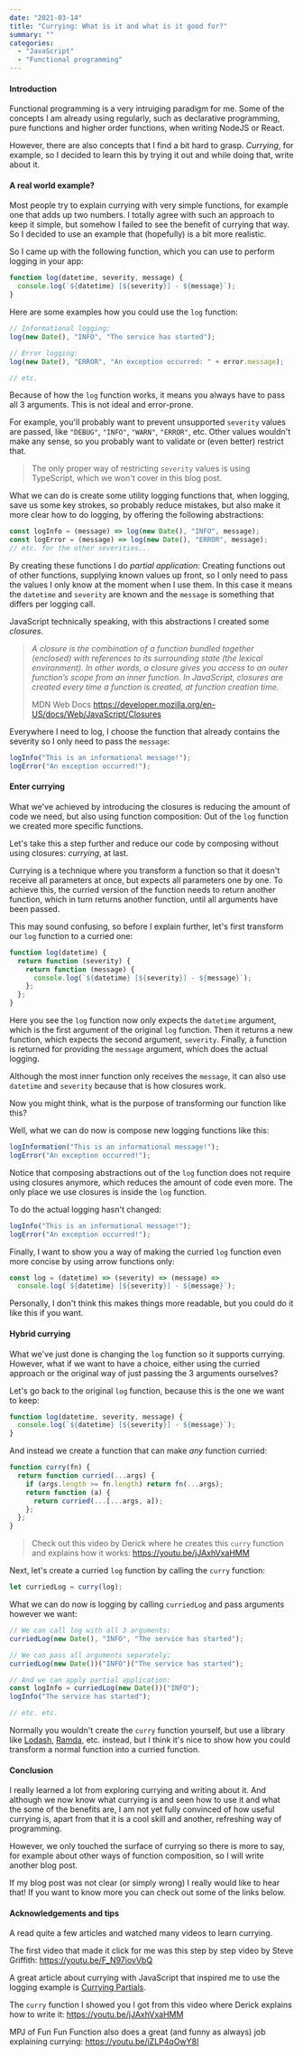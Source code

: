 ```yaml
---
date: "2021-03-14"
title: "Currying: What is it and what is it good for?"
summary: ""
categories:
  - "JavaScript"
  - "Functional programming"
---
```


#### Introduction

Functional programming is a very intruiging paradigm for me. Some of the concepts I am already using regularly, such as declarative programming, pure functions and higher order functions, when writing NodeJS or React.

However, there are also concepts that I find a bit hard to grasp. _Currying_, for example, so I decided to learn this by trying it out and while doing that, write about it.

#### A real world example?

Most people try to explain currying with very simple functions, for example one that adds up two numbers. I totally agree with such an approach to keep it simple, but somehow I failed to see the benefit of currying that way. So I decided to use an example that (hopefully) is a bit more realistic.

So I came up with the following function, which you can use to perform logging in your app:

```js
function log(datetime, severity, message) {
  console.log(`${datetime} [${severity}] - ${message}`);
}
```

Here are some examples how you could use the `log` function:

```js
// Informational logging:
log(new Date(), "INFO", "The service has started");

// Error logging:
log(new Date(), "ERROR", "An exception occurred: " + error.message);

// etc.
```

Because of how the `log` function works, it means you always have to pass all 3 arguments. This is not ideal and error-prone.

For example, you'll probably want to prevent unsupported `severity` values are passed, like `"DEBUG"`, `"INFO"`, `"WARN"`, `"ERROR"`, etc. Other values wouldn't make any sense, so you probably want to validate or (even better) restrict that.

> The only proper way of restricting `severity` values is using TypeScript, which we won't cover in this blog post.

What we can do is create some utility logging functions that, when logging, save us some key strokes, so probably reduce mistakes, but also make it more clear how to do logging, by offering the following abstractions:

```js
const logInfo = (message) => log(new Date(), "INFO", message);
const logError = (message) => log(new Date(), "ERROR", message);
// etc. for the other severities...
```

By creating these functions I do _partial application_: Creating functions out of other functions, supplying known values up front, so I only need to pass the values I only know at the moment when I use them. In this case it means the `datetime` and `severity` are known and the `message` is something that differs per logging call.

JavaScript technically speaking, with this abstractions I created some _closures_.

> _A closure is the combination of a function bundled together (enclosed) with references to its surrounding state (the lexical environment). In other words, a closure gives you access to an outer function’s scope from an inner function. In JavaScript, closures are created every time a function is created, at function creation time._
>
> MDN Web Docs https://developer.mozilla.org/en-US/docs/Web/JavaScript/Closures

Everywhere I need to log, I choose the function that already contains the severity so I only need to pass the `message`:

```js
logInfo("This is an informational message!");
logError("An exception occurred!");
```

#### Enter currying

What we've achieved by introducing the closures is reducing the amount of code we need, but also using function composition: Out of the `log` function we created more specific functions.

Let's take this a step further and reduce our code by composing without using closures: _currying_, at last.

Currying is a technique where you transform a function so that it doesn't receive all parameters at once, but expects all parameters one by one. To achieve this, the curried version of the function needs to return another function, which in turn returns another function, until all arguments have been passed.

This may sound confusing, so before I explain further, let's first transform our `log` function to a curried one:

```js
function log(datetime) {
  return function (severity) {
    return function (message) {
      console.log(`${datetime} [${severity}] - ${message}`);
    };
  };
}
```

Here you see the `log` function now only expects the `datetime` argument, which is the first argument of the original `log` function. Then it returns a new function, which expects the second argument, `severity`. Finally, a function is returned for providing the `message` argument, which does the actual logging.

Although the most inner function only receives the `message`, it can also use `datetime` and `severity` because that is how closures work.

Now you might think, what is the purpose of transforming our function like this?

Well, what we can do now is compose new logging functions like this:

```js
logInformation("This is an informational message!");
logError("An exception occurred!");
```

Notice that composing abstractions out of the `log` function does not require using closures anymore, which reduces the amount of code even more. The only place we use closures is inside the `log` function.

To do the actual logging hasn't changed:

```js
logInfo("This is an informational message!");
logError("An exception occurred!");
```

Finally, I want to show you a way of making the curried `log` function even more concise by using arrow functions only:

```js
const log = (datetime) => (severity) => (message) =>
  console.log(`${datetime} [${severity}] - ${message}`);
```

Personally, I don't think this makes things more readable, but you could do it like this if you want.

#### Hybrid currying

What we've just done is changing the `log` function so it supports currying. However, what if we want to have a choice, either using the curried approach or the original way of just passing the 3 arguments ourselves?

Let's go back to the original `log` function, because this is the one we want to keep:

```js
function log(datetime, severity, message) {
  console.log(`${datetime} [${severity}] - ${message}`);
}
```

And instead we create a function that can make _any_ function curried:

```js
function curry(fn) {
  return function curried(...args) {
    if (args.length >= fn.length) return fn(...args);
    return function (a) {
      return curried(...[...args, a]);
    };
  };
}
```

> Check out this video by Derick where he creates this `curry` function and explains how it works: https://youtu.be/jJAxhVxaHMM

Next, let's create a curried `log` function by calling the `curry` function:

```js
let curriedLog = curry(log);
```

What we can do now is logging by calling `curriedLog` and pass arguments however we want:

```js
// We can call log with all 3 arguments:
curriedLog(new Date(), "INFO", "The service has started");

// We can pass all arguments separately:
curriedLog(new Date())("INFO")("The service has started");

// And we can apply partial application:
const logInfo = curriedLog(new Date())("INFO");
logInfo("The service has started");

// etc. etc.
```

Normally you wouldn't create the `curry` function yourself, but use a library like [Lodash], [Ramda], etc. instead, but I think it's nice to show how you could transform a normal function into a curried function.

#### Conclusion

I really learned a lot from exploring currying and writing about it. And although we now know what currying is and seen how to use it and what the some of the benefits are, I am not yet fully convinced of how useful currying is, apart from that it is a cool skill and another, refreshing way of programming.

However, we only touched the surface of currying so there is more to say, for example about other ways of function composition, so I will write another blog post.

If my blog post was not clear (or simply wrong) I really would like to hear that! If you want to know more you can check out some of the links below.

#### Acknowledgements and tips

A read quite a few articles and watched many videos to learn currying.

The first video that made it click for me was this step by step video by Steve Griffith: https://youtu.be/F_N97iovVbQ

A great article about currying with JavaScript that inspired me to use the logging example is [Currying Partials].

The `curry` function I showed you I got from this video where Derick explains how to write it: https://youtu.be/jJAxhVxaHMM

MPJ of Fun Fun Function also does a great (and funny as always) job explaining currying: https://youtu.be/iZLP4qOwY8I

[currying partials]: https://javascript.info/currying-partials
[lodash]: https://lodash.com
[ramda]: https://ramdajs.com
